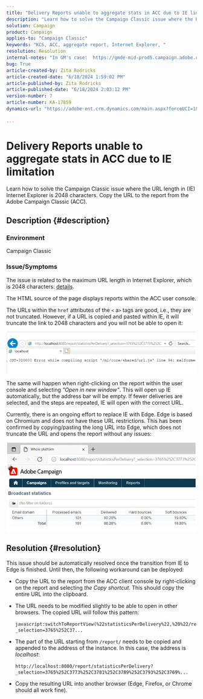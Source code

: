 ```yaml
---
title: "Delivery Reports unable to aggregate stats in ACC due to IE limitation"
description: "Learn how to solve the Campaign Classic issue where the URL length in (IE) Internet Explorer is 2048 characters. Copy the URL to the report from the ACC."
solution: Campaign
product: Campaign
applies-to: "Campaign Classic"
keywords: "KCS, ACC, aggregate report, Internet Explorer, "
resolution: Resolution
internal-notes: "In GM's case:  https://gmde-mid-prod5.campaign.adobe.com//report/statisticsPerDelivery?_selection="
bug: True
article-created-by: Zita Rodricks
article-created-date: "6/18/2024 1:59:02 PM"
article-published-by: Zita Rodricks
article-published-date: "6/18/2024 2:03:12 PM"
version-number: 7
article-number: KA-17859
dynamics-url: "https://adobe-ent.crm.dynamics.com/main.aspx?forceUCI=1&pagetype=entityrecord&etn=knowledgearticle&id=55b4d2e3-7a2d-ef11-840a-002248084fbb"

---
```

# Delivery Reports unable to aggregate stats in ACC due to IE limitation


Learn how to solve the Campaign Classic issue where the URL length in (IE) Internet Explorer is 2048 characters. Copy the URL to the report from the Adobe Campaign Classic (ACC).

## Description {#description}


### Environment

Campaign Classic

### Issue/Symptoms

The issue is related to the maximum URL length in Internet Explorer, which is 2048 characters: [details](https://support.microsoft.com/en-us/topic/maximum-url-length-is-2-083-characters-in-internet-explorer-174e7c8a-6666-f4e0-6fd6-908b53c12246).

The HTML source of the page displays reports within the ACC user console.

The URLs within the `href` attributes of the `<` a`>`  tags are good, i.e., they are not truncated. However, if a URL is copied and pasted within IE, it will truncate the link to 2048 characters and you will not be able to open it:

![](assets/___3f8ed4e9-7a2d-ef11-840a-002248084fbb___.png)

The same will happen when right-clicking on the report within the user console and selecting *"Open in new window"*. This will open up IE automatically, but the address bar will be empty. If fewer deliveries are selected, and the steps are repeated, IE will open with the correct URL.

Currently, there is an ongoing effort to replace IE with Edge. Edge is based on Chromium and does not have these URL restrictions. This has been confirmed by copying/pasting the long URL into Edge, which does not truncate the URL and opens the report without any issues:

![](assets/___618ed4e9-7a2d-ef11-840a-002248084fbb___.png)


## Resolution {#resolution}


This issue should be automatically resolved once the transition from IE to Edge is finished. Until then, the following workaround can be deployed:

- Copy the URL to the report from the ACC client console by right-clicking on the report and selecting *the Copy shortcut*. This should copy the entire URL into the clipboard.
- The URL needs to be modified slightly to be able to open in other browsers. The copied URL will follow this pattern:


    ```
    javascript:switchToReportView(%22statisticsPerDelivery%22,%20%22/report/statisticsPerDelivery?_selection=3765%252C37...
    ```
- The part of the URL starting from `/report/` needs to be copied and appended to the address of the instance. In this case, the address is *localhost*:

    ```
    http://localhost:8080/report/statisticsPerDelivery?_selection=3765%252C3773%252C3781%252C3789%252C3793%252C3769%...
    ```
- Copy the resulting URL into another browser (Edge, Firefox, or Chrome should all work fine).

